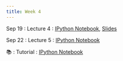 ```yaml
---
title: Week 4
---
```


Sep 19
: Lecture 4
  : [IPython Notebook](https://colab.research.google.com/drive/1qFXbqDUihQFHcT5acHZ4fwTte6LNpxFf?usp=sharing), [Slides](https://docs.google.com/presentation/d/11P7BJ03pexNiD7rEEobL_EEuOIGvT01v7fqVRivg7q0/edit?usp=sharing&resourcekey=0-TjruJv6lOhOFqfjWX6bnZQ)
 
Sep 22
: Lecture 5
  : [IPython Notebook](https://colab.research.google.com/drive/1A50u7tCd3uovQ2GUjn2v1rMXfpKBQ5sf?usp=sharing)
 
 📚
: Tutorial
  : [IPython Notebook](https://colab.research.google.com/drive/1Lpp9g7CEfgaCyRklaQl5PfYq84D_WQB5?usp=sharing)